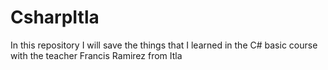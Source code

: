 # CsharpItla

In this repository I will save the things that I learned in the C# basic course with the teacher Francis Ramirez from Itla
